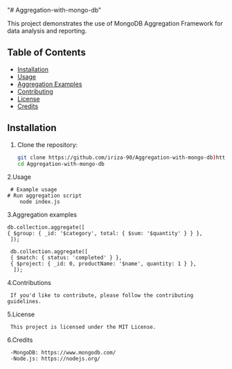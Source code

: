 "# Aggregation-with-mongo-db" 

This project demonstrates the use of MongoDB Aggregation Framework for data analysis and reporting.

## Table of Contents

- [Installation](#installation)
- [Usage](#usage)
- [Aggregation Examples](#aggregation-examples)
- [Contributing](#contributing)
- [License](#license)
- [Credits](#credits)

## Installation

1. Clone the repository:

   ```bash
   git clone https://github.com/iriza-90/Aggregation-with-mongo-db)https://github.com/iriza-90/Aggregation-with-mongo-db.git
   cd Aggregation-with-mongo-db

  2.Usage

     # Example usage
    # Run aggregation script
        node index.js
3.Aggregation examples

    db.collection.aggregate([
    { $group: { _id: '$category', total: { $sum: '$quantity' } } },
     ]);

     db.collection.aggregate([
     { $match: { status: 'completed' } },
     { $project: { _id: 0, productName: '$name', quantity: 1 } },
      ]);
4.Contributions

     If you'd like to contribute, please follow the contributing guidelines.

5.License

     This project is licensed under the MIT License.

6.Credits

     -MongoDB: https://www.mongodb.com/
     -Node.js: https://nodejs.org/


